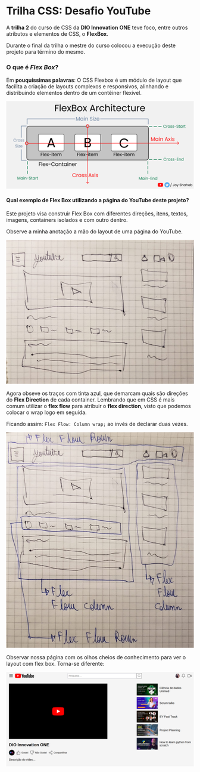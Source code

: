 # Trilha CSS: Desafio YouTube

A **trilha 2** do curso de CSS da **DIO Innovation ONE** teve foco, entre outros atributos e elementos de CSS, o **FlexBox**.

Durante o final da trilha o mestre do curso colocou a execução deste projeto para término do mesmo.

### O que é _Flex Box_?

Em **pouquíssimas palavras**: O CSS Flexbox é um módulo de layout que facilita a criação de layouts complexos e responsivos, alinhando e distribuindo elementos dentro de um contêiner flexível.

![Flex Box Architecture](./assets/images/readme_flexbox.png)

#### Qual exemplo de Flex Box utilizando a página do YouTube deste projeto?

Este projeto visa construir Flex Box com diferentes direções, itens, textos, imagens, containers isolados e com outro dentro.

Observe a minha anotação a mão do layout de uma página do YouTube.

![HandWritting FlexBox YouTube](./assets/images/readme1.jpeg)

Agora obseve os traços com tinta azul, que demarcam quais são direções do **Flex Direction** de cada container.
Lembrando que em CSS é mais comum utilizar o **flex flow** para atribuir o **flex direction**, visto que podemos colocar o wrap logo em seguida.

Ficando assim: `Flex Flow: Column wrap;` ao invés de declarar duas vezes.

![Blue handwritting youtube](./assets/images/readme2.jpeg)

Observar nossa página com os olhos cheios de conhecimento para ver o layout com flex box. Torna-se diferente:

![end project picture](./assets/images/end_project.png)
